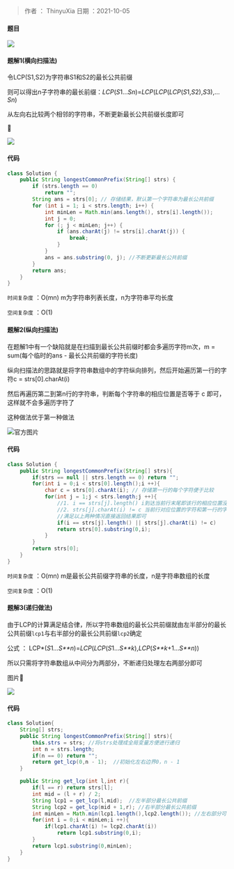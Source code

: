 

>作者 ： ThinyuXia
>日期 ：2021-10-05



#### 题目

![](https://z3.ax1x.com/2021/10/05/4v1j8U.png)



#### 题解1(横向扫描法)

令LCP(S1,S2)为字符串S1和S2的最长公共前缀

则可以得出n子字符串的最长前缀：*LCP*(*S*1…*Sn*)=*LCP*(*LCP*(*LCP*(*S*1,*S*2),*S*3),…*Sn*)

从左向右比较两个相邻的字符串，不断更新最长公共前缀长度即可

🌰

![](https://z3.ax1x.com/2021/10/05/4v8W6g.md.png)



#### 代码

```java
class Solution {
    public String longestCommonPrefix(String[] strs) {
        if (strs.length == 0)
            return "";
        String ans = strs[0]; // 存储结果，默认第一个字符串为最长公共前缀
        for (int i = 1; i < strs.length; i++) {
            int minLen = Math.min(ans.length(), strs[i].length());
            int j = 0;
            for (; j < minLen; j++) {
                if (ans.charAt(j) != strs[i].charAt(j)) {
                    break;
                }
            }
            ans = ans.substring(0, j); //不断更新最长公共前缀
        }
        return ans;
    }
}
```



`时间复杂度` ：O(mn) m为字符串列表长度，n为字符串平均长度 

`空间复杂度` ：O(1) 


#### 题解2(纵向扫描法)

在题解1中有一个缺陷就是在扫描到最长公共前缀时都会多遍历字符m次，m = sum(每个临时的ans - 最长公共前缀的字符长度)

纵向扫描法的思路就是将字符串数组中的字符纵向排列，然后开始遍历第一行的字符c = strs[0].charAt(i)

然后再遍历第二到第n行的字符串，判断每个字符串的相应位置是否等于 c 即可，这样就不会多遍历字符了

这种做法优于第一种做法

![官方图片](https://assets.leetcode-cn.com/solution-static/14/14_fig2.png)

#### 代码

```java
class Solution {
    public String longestCommonPrefix(String[] strs){
        if(strs == null || strs.length == 0) return "";
        for(int i = 0;i < strs[0].length();i ++){
            char c = strs[0].charAt(i); // 存储第一行的每个字符便于比较
            for(int j = 1;j < strs.length;j ++){
                //1. i == strs[j].length() i到达当前行末尾即该行的相应位置没有字符
                //2. strs[j].charAt(i) != c 当前行对应位置的字符和第一行的字符不想等
                //满足以上两种情况直接返回结果即可
                if(i == strs[j].length() || strs[j].charAt(i) != c)
                return strs[0].substring(0,i);
            }
        }
        return strs[0];
    }
}
```

`时间复杂度` ：O(mn) m是最长公共前缀字符串的长度，n是字符串数组的长度 

`空间复杂度` ：O(1)


#### 题解3(递归做法)

由于LCP的计算满足结合律，所以字符串数组的最长公共前缀就由左半部分的最长公共前缀`lcp1`与右半部分的最长公共前缀`lcp2`确定

公式 ： LCP*(*S*1…*S**n*)=*LCP*(*LCP*(*S*1…*S**k*),*LCP*(*S**k*+1…*S**n*))

所以只需将字符串数组从中间分为两部分，不断递归处理左右两部分即可

图片🌰

![](https://assets.leetcode-cn.com/solution-static/14/14_fig3.png)

#### 代码

```java
class Solution{
    String[] strs;
    public String longestCommonPrefix(String[] strs){
        this.strs = strs; //将strs处理成全局变量方便进行递归
        int n = strs.length;
        if(n == 0) return "";
        return get_lcp(0,n - 1);  //初始化左右边界0，n - 1
    }

    public String get_lcp(int l,int r){
        if(l == r) return strs[l];
        int mid = (l + r) / 2;
        String lcp1 = get_lcp(l,mid);  //左半部分最长公共前缀
        String lcp2 = get_lcp(mid + 1,r); //右半部分最长公共前缀
        int minLen = Math.min(lcp1.length(),lcp2.length()); //左右部分可能组成的公共前缀的最长长度
        for(int i = 0;i < minLen;i ++){
            if(lcp1.charAt(i) != lcp2.charAt(i))
                return lcp1.substring(0,i); 
        }
        return lcp1.substring(0,minLen);
    }
}
```
 
